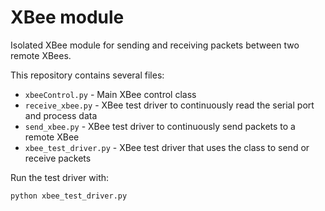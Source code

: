 # XBee module 

Isolated XBee module for sending and receiving packets between two remote XBees.

This repository contains several files:
* `xbeeControl.py` - Main XBee control class 
* `receive_xbee.py` - XBee test driver to continuously read the serial port and process data
* `send_xbee.py` - XBee test driver to continuously send packets to a remote XBee 
* `xbee_test_driver.py` - XBee test driver that uses the class to send or receive packets 

Run the test driver with:
```
python xbee_test_driver.py
```

